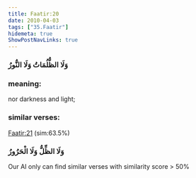 ```yaml
---
title: Faatir:20
date: 2010-04-03
tags: ["35.Faatir"]
hidemeta: true 
ShowPostNavLinks: true 
---
```

### وَلَا الظُّلُمَاتُ وَلَا النُّورُ
### meaning: 
nor darkness and light;
### similar verses: 

[Faatir:21](/35/21) (sim:63.5%)

### وَلَا الظِّلُّ وَلَا الْحَرُورُ

Our AI only can find similar verses with similarity score > 50% 



